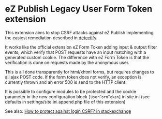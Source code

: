 # eZ Publish Legacy User Form Token extension


This extension aims to stop CSRF attacks against eZ Publish 
implementing the easiest remediation described in [detectify](https://support.detectify.com/customer/portal/articles/1969819-login-csrf).

It works like the official extension eZ Form Token adding input & output filter events, 
which verify that POST requests have an input matching with a generated custom cookie.
The difference with eZ Form Token is that the verification is done on requests made by the anonymous user.

This is all done transparently for html/xhtml forms, but requires changes to all ajax POST code.
If the form token does not verify, an exception is currently thrown and an
error 500 is send to the HTTP client.

It is possible to configure modules to be protected and the cookie parameter in the new configuration block ```[UserFormToken]``` in site.ini
(see defaults in settings/site.ini.append.php file of this extension)

See also:
[How to protect against login CSRF? in stackexchange](https://security.stackexchange.com/questions/59411/how-to-protect-against-login-csrf)
